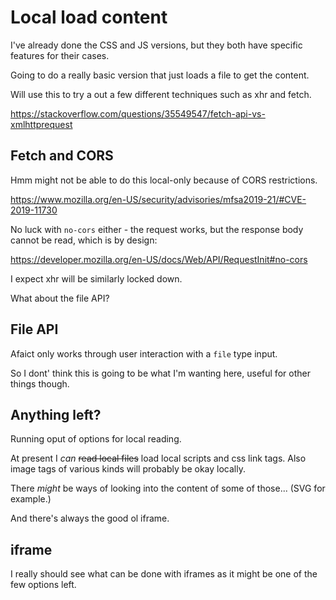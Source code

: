Local load content
====================

I've already done the CSS and JS versions, but they both have specific features for their cases.

Going to do a really basic version that just loads a file to get the content.

Will use this to try a out a few different techniques such as xhr and fetch.



https://stackoverflow.com/questions/35549547/fetch-api-vs-xmlhttprequest



Fetch and CORS
--------------
Hmm might not be able to do this local-only because of CORS restrictions.

https://www.mozilla.org/en-US/security/advisories/mfsa2019-21/#CVE-2019-11730

No luck with `no-cors` either - the request works, but the response body cannot be read, which is by design:

https://developer.mozilla.org/en-US/docs/Web/API/RequestInit#no-cors


I expect xhr will be similarly locked down.


What about the file API?



File API
--------

Afaict only works through user interaction with a `file` type input.

So I dont' think this is going to be what I'm wanting here, useful for other things though.


Anything left?
--------------

Running oput of options for local reading.

At present I *can* ~~read local files~~ load local scripts and css link tags.
Also image tags of various kinds will probably be okay locally.

There *might* be ways of looking into the content of some of those...
(SVG for example.)

And there's always the good ol iframe.


iframe
------

I really should see what can be done with iframes as it might be one of the few options left.


